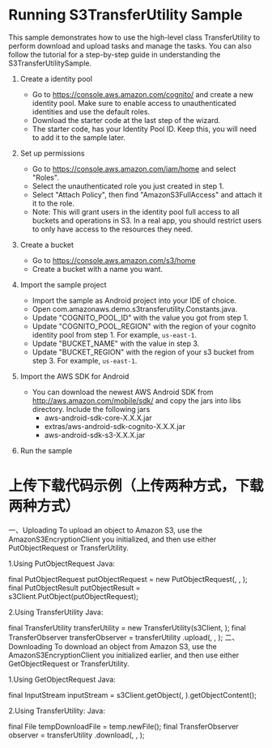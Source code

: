 Running S3TransferUtility Sample
=============================================
This sample demonstrates how to use the high-level class TransferUtility to perform download and upload tasks and manage the tasks.  You can also follow the tutorial for a step-by-step guide in understanding the S3TransferUtilitySample.

1. Create a identity pool
   * Go to https://console.aws.amazon.com/cognito/ and create a new identity pool. Make sure to enable access to unauthenticated identities and use the default roles.
   * Download the starter code at the last step of the wizard.
   * The starter code, has your Identity Pool ID. Keep this, you will need to add it to the sample later.

2. Set up permissions
   * Go to https://console.aws.amazon.com/iam/home and select "Roles".
   * Select the unauthenticated role you just created in step 1.
   * Select "Attach Policy", then find "AmazonS3FullAccess" and attach it it to the role.
   * Note:  This will grant users in the identity pool full access to all buckets and operations in S3.  In a real app, you should restrict users to only have access to the resources they need.
   
3. Create a bucket
   * Go to https://console.aws.amazon.com/s3/home
   * Create a bucket with a name you want.

4. Import the sample project
   * Import the sample as Android project into your IDE of choice.
   * Open com.amazonaws.demo.s3transferutility.Constants.java.
   * Update "COGNITO_POOL_ID" with the value you got from step 1.
   * Update "COGNITO_POOL_REGION" with the region of your cognito identity pool from step 1. For example, `us-east-1`. 
   * Update "BUCKET_NAME" with the value in step 3.
   * Update "BUCKET_REGION" with the region of your s3 bucket from step 3. For example, `us-east-1`.   

5. Import the AWS SDK for Android
   * You can download the newest AWS Android SDK from http://aws.amazon.com/mobile/sdk/ and copy the jars into libs directory. Include the following jars
      + aws-android-sdk-core-X.X.X.jar
      + extras/aws-android-sdk-cognito-X.X.X.jar
      + aws-android-sdk-s3-X.X.X.jar
   
6. Run the sample

上传下载代码示例（上传两种方式，下载两种方式）
============================================
一、Uploading
To upload an object to Amazon S3, use the AmazonS3EncryptionClient you initialized, and then use either PutObjectRequest or TransferUtility.

1.Using PutObjectRequest
Java:

final PutObjectRequest putObjectRequest = new PutObjectRequest(<bucketName>, <key>, <file>);
final PutObjectResult putObjectResult = s3Client.PutObject(putObjectRequest);

2.Using TransferUtility
Java:

final TransferUtility transferUtility = new TransferUtility(s3Client, <context>);
final TransferObserver transferObserver =  transferUtility
                                                  .upload(<bucketName>, <key>, <file>);
二、Downloading
To download an object from Amazon S3, use the AmazonS3EncryptionClient you initialized earlier, and then use either GetObjectRequest or TransferUtility.

1.Using GetObjectRequest
Java:

final InputStream inputStream = s3Client.getObject(<bucketName>, <key>).getObjectContent();

2.Using TransferUtility:
Java:

final File tempDownloadFile = temp.newFile();
final TransferObserver observer = transferUtility
                                       .download(<bucketName>, <key>, <tempDownloadFile>);

